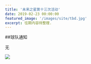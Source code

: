 ```yaml
---
title: '未来之星第十三次活动'
date: 2019-02-23 00:00:00
featured_image: '/images/site/tbd.jpg'
excerpt: 往期内容待整理.
---
```


##球队通知

无

<div class="gallery" data-columns="2">
    <img src="/images/2019-02-23/1.jpeg">                                                                
</div>